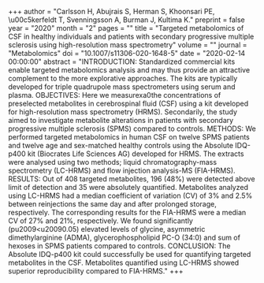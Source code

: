 +++
author = "Carlsson H, Abujrais S, Herman S, Khoonsari PE, \u00c5kerfeldt T, Svenningsson A, Burman J, Kultima K."
preprint = false
year = "2020"
month = "2"
pages = ""
title = "Targeted metabolomics of CSF in healthy individuals and patients with secondary progressive multiple sclerosis using high-resolution mass spectrometry"
volume = ""
journal = "Metabolomics"
doi = "10.1007/s11306-020-1648-5"
date = "2020-02-14 00:00:00"
abstract = "INTRODUCTION: Standardized commercial kits enable targeted metabolomics analysis and may thus provide an attractive complement to the more explorative approaches. The kits are typically developed for triple quadrupole mass spectrometers using serum and plasma. OBJECTIVES: Here we measurexa0the concentrations of preselected metabolites in cerebrospinal fluid (CSF) using a kit developed for high-resolution mass spectrometry (HRMS). Secondarily, the study aimed to investigate metabolite alterations in patients with secondary progressive multiple sclerosis (SPMS) compared to controls. METHODS: We performed targeted metabolomics in human CSF on twelve SPMS patients and twelve age and sex-matched healthy controls using the Absolute IDQ-p400 kit (Biocrates Life Sciences AG) developed for HRMS. The extracts were analysed using two methods; liquid chromatography-mass spectrometry (LC-HRMS) and flow injection analysis-MS (FIA-HRMS). RESULTS: Out of 408 targeted metabolites, 196 (48%) were detected above limit of detection and 35 were absolutely quantified. Metabolites analyzed using LC-HRMS had a median coefficient of variation (CV) of 3% and 2.5% between reinjections the same day and after prolonged storage, respectively. The corresponding results for the FIA-HRMS were a median CV of 27% and 21%, respectively. We found significantly (pu2009<u20090.05) elevated levels of glycine, asymmetric dimethylarginine (ADMA), glycerophospholipid PC-O (34:0) and sum of hexoses in SPMS patients compared to controls. CONCLUSION: The Absolute IDQ-p400 kit could successfully be used for quantifying targeted metabolites in the CSF. Metabolites quantified using LC-HRMS showed superior reproducibility compared to FIA-HRMS."
+++

